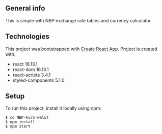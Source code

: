 ## General info
This is simple with NBP exchange rate tables and currency calculator.

## Technologies
This project was bootstrapped with [Create React App](https://github.com/facebook/create-react-app).
Project is created with:
* react 16.13.1
* react-dom 16.13.1
* react-scripts 3.4.1
* styled-components 5.1.0

## Setup
To run this project, install it locally using npm:

```
$ cd NBP-kurs-walut
$ npm install
$ npm start
```
